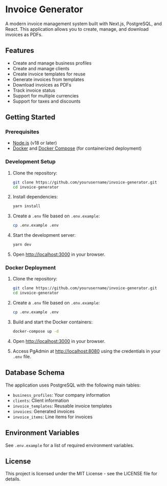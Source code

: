 # Invoice Generator

A modern invoice management system built with Next.js, PostgreSQL, and React. This application allows you to create, manage, and download invoices as PDFs.

## Features

- Create and manage business profiles
- Create and manage clients
- Create invoice templates for reuse
- Generate invoices from templates
- Download invoices as PDFs
- Track invoice status
- Support for multiple currencies
- Support for taxes and discounts

## Getting Started

### Prerequisites

- [Node.js](https://nodejs.org/) (v18 or later)
- [Docker](https://www.docker.com/) and [Docker Compose](https://docs.docker.com/compose/) (for containerized deployment)

### Development Setup

1. Clone the repository:
   ```bash
   git clone https://github.com/yourusername/invoice-generator.git
   cd invoice-generator
   ```

2. Install dependencies:
   ```bash
   yarn install
   ```

3. Create a `.env` file based on `.env.example`:
   ```bash
   cp .env.example .env
   ```

4. Start the development server:
   ```bash
   yarn dev
   ```

5. Open [http://localhost:3000](http://localhost:3000) in your browser.

### Docker Deployment

1. Clone the repository:
   ```bash
   git clone https://github.com/yourusername/invoice-generator.git
   cd invoice-generator
   ```

2. Create a `.env` file based on `.env.example`:
   ```bash
   cp .env.example .env
   ```

3. Build and start the Docker containers:
   ```bash
   docker-compose up -d
   ```

4. Open [http://localhost:3000](http://localhost:3000) in your browser.

5. Access PgAdmin at [http://localhost:8080](http://localhost:8080) using the credentials in your `.env` file.

## Database Schema

The application uses PostgreSQL with the following main tables:

- `business_profiles`: Your company information
- `clients`: Client information
- `invoice_templates`: Reusable invoice templates
- `invoices`: Generated invoices
- `invoice_items`: Line items for invoices

## Environment Variables

See `.env.example` for a list of required environment variables.

## License

This project is licensed under the MIT License - see the LICENSE file for details.
